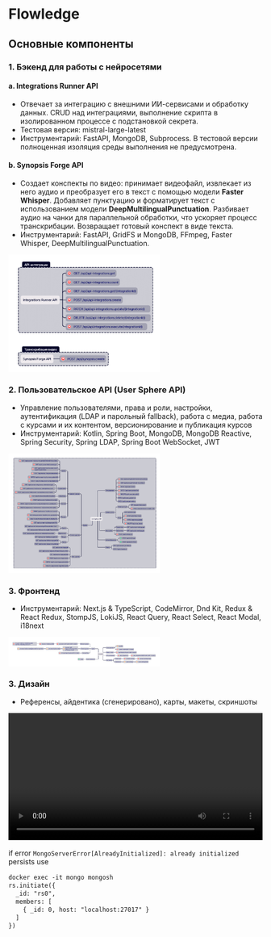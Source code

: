 # Flowledge

## Основные компоненты

### 1. **Бэкенд для работы с нейросетями**
#### a. **Integrations Runner API**
- Отвечает за интеграцию с внешними ИИ-сервисами и обработку данных. CRUD над интеграциями, выполнение скрипта в изолированном процессе с подстановкой секрета.
- Тестовая версия: mistral-large-latest
- Инструментарий: FastAPI, MongoDB, Subprocess. В тестовой версии полноценная изоляция среды выполнения не предусмотрена.

#### b. **Synopsis Forge API**
- Создает конспекты по видео: принимает видеофайл, извлекает из него аудио и преобразует его в текст с помощью модели **Faster Whisper**. Добавляет пунктуацию и форматирует текст с использованием модели **DeepMultilingualPunctuation**. Разбивает аудио на чанки для параллельной обработки, что ускоряет процесс транскрибации. Возвращает готовый конспект в виде текста.
- Инструментарий: FastAPI, GridFS и MongoDB, FFmpeg, Faster Whisper, DeepMultilingualPunctuation.

<img width="300px" src="https://github.com/wybin4/flowledge/blob/master/assets/neural-backend.png"/>

### 2. **Пользовательское API (User Sphere API)**
- Управление пользователями, права и роли, настройки, аутентификация (LDAP и парольный fallback), работа с медиа, работа с курсами и их контентом, версионирование и публикация курсов
- Инструментарий: Kotlin, Spring Boot, MongoDB, MongoDB Reactive, Spring Security, Spring LDAP, Spring Boot WebSocket, JWT

<img width="300px" src="https://github.com/wybin4/flowledge/blob/master/assets/user-sphere-backend.png"/>

### 3. **Фронтенд**
- Инструментарий: Next.js & TypeScript, CodeMirror, Dnd Kit, Redux & React Redux, StompJS, LokiJS, React Query, React Select, React Modal, i18next

<img width="300px" src="https://github.com/wybin4/flowledge/blob/master/assets/frontend.png"/>

### 3. **Дизайн**
- Референсы, айдентика (сгенерировано), карты, макеты, скриншоты

<video width="100%" controls>
  <source src="https://github.com/wybin4/flowledge/blob/master/assets/video.mp4" type="video/mp4">
  Ваш браузер не поддерживает видео.
</video>

if error `MongoServerError[AlreadyInitialized]: already initialized` persists use
```
docker exec -it mongo mongosh
rs.initiate({
  _id: "rs0",
  members: [
    { _id: 0, host: "localhost:27017" }
  ]
})
```